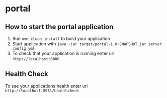# portal

How to start the portal application
---

1. Run `mvn clean install` to build your application
1. Start application with `java -jar target/portal-1.0-SNAPSHOT.jar server config.yml`
1. To check that your application is running enter url `http://localhost:8080`

Health Check
---

To see your applications health enter url `http://localhost:8081/healthcheck`
